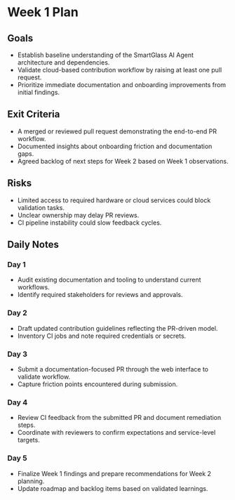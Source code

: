 # Week 1 Plan

## Goals
- Establish baseline understanding of the SmartGlass AI Agent architecture and dependencies.
- Validate cloud-based contribution workflow by raising at least one pull request.
- Prioritize immediate documentation and onboarding improvements from initial findings.

## Exit Criteria
- A merged or reviewed pull request demonstrating the end-to-end PR workflow.
- Documented insights about onboarding friction and documentation gaps.
- Agreed backlog of next steps for Week 2 based on Week 1 observations.

## Risks
- Limited access to required hardware or cloud services could block validation tasks.
- Unclear ownership may delay PR reviews.
- CI pipeline instability could slow feedback cycles.

## Daily Notes

### Day 1
- Audit existing documentation and tooling to understand current workflows.
- Identify required stakeholders for reviews and approvals.

### Day 2
- Draft updated contribution guidelines reflecting the PR-driven model.
- Inventory CI jobs and note required credentials or secrets.

### Day 3
- Submit a documentation-focused PR through the web interface to validate workflow.
- Capture friction points encountered during submission.

### Day 4
- Review CI feedback from the submitted PR and document remediation steps.
- Coordinate with reviewers to confirm expectations and service-level targets.

### Day 5
- Finalize Week 1 findings and prepare recommendations for Week 2 planning.
- Update roadmap and backlog items based on validated learnings.
